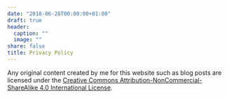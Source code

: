 ```yaml
---
date: "2018-06-28T00:00:00+01:00"
draft: true
header:
  caption: ""
  image: ""
share: false
title: Privacy Policy
---
```


Any original content created by me for this website such as blog posts are licensed under the [Creative Commons Attribution-NonCommercial-ShareAlike 4.0 International License](http://creativecommons.org/licenses/by-nc-sa/4.0).
